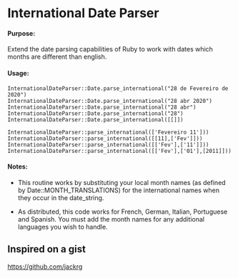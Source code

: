 # International Date Parser


#### Purpose:
Extend the date parsing capabilities of Ruby to work with dates which months are different than english.

#### Usage:
```
InternationalDateParser::Date.parse_international("28 de Fevereiro de 2020")
InternationalDateParser::Date.parse_international("28 abr 2020")
InternationalDateParser::Date.parse_international("28 abr")
InternationalDateParser::Date.parse_international("28")
InternationalDateParser::Date.parse_international([[]])

InternationalDateParser::parse_international(['Fevereiro 11']))
InternationalDateParser::parse_international([[11],['Fev']]))
InternationalDateParser::parse_international([['Fev'],['11']]))
InternationalDateParser::parse_international([['Fev'],['01'],[2011]]))

```

#### Notes:
 * This routine works by substituting your local month names (as defined by Date::MONTH_TRANSLATIONS) for the
    international names when they occur in the date_string.
 + As distributed, this code works for French, German, Italian, Portuguese and Spanish.  You must add the month
    names for any additional languages you wish to handle.

## Inspired on a gist
https://github.com/jackrg
